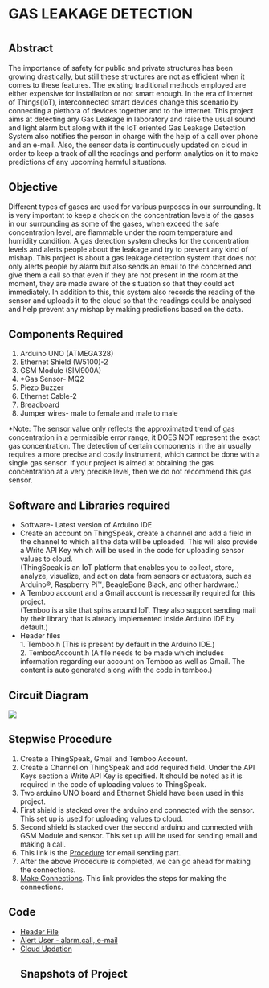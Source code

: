 <h1>GAS LEAKAGE DETECTION<h1>

<h2>Abstract</h2>

The importance of safety for public and private structures has been growing drastically, but still these structures are not as efficient when it comes to these features. The existing traditional methods employed are either expensive for installation or not smart enough. In the era of Internet of Things(IoT), interconnected smart devices change this scenario by  connecting a plethora of devices together and to the internet. This project aims at detecting any Gas Leakage in laboratory and raise the usual sound and light alarm but along with it the IoT oriented Gas Leakage Detection System also notifies the person in charge with the help of a call over phone and an e-mail. Also, the sensor data is continuously updated on cloud in order to keep a track of all the readings and perform analytics on it to make predictions of any upcoming harmful situations. 

<h2>Objective</h2>

Different types of gases are used for various purposes in our surrounding. It is very important to keep a check on the concentration levels of the gases in our surrounding as some of the gases, when exceed the safe concentration level, are flammable under the room temperature and humidity condition. A gas detection system checks for the concentration levels and alerts people about the leakage and try to prevent any kind of mishap. This project is about a gas leakage detection system that does not only alerts people by alarm but also sends an email to the concerned and give them a call so that even if they are not present in the room at the moment, they are made aware of the situation so that they could act immediately. In addition to this, this system also records the reading of the sensor and uploads it to the cloud so that the readings could be analysed and help prevent any mishap by making predictions based on the data. 

<h2>Components Required</h2>

1. Arduino UNO (ATMEGA328)
2. Ethernet Shield (W5100)-2
3. GSM Module (SIM900A)
4. *Gas Sensor- MQ2
5. Piezo Buzzer
6. Ethernet Cable-2
7. Breadboard
8. Jumper wires- male to female and male to male


*Note: The sensor value only reflects the approximated trend of gas concentration in a permissible error range, it DOES NOT represent the exact gas concentration. The detection of certain components in the air usually requires a more precise and costly instrument, which cannot be done with a single gas sensor. If your project is aimed at obtaining the gas concentration at a very precise level, then we do not recommend this gas sensor.


<h2>Software and Libraries required</h2>

<ul type="disk">
<li>Software- Latest version of Arduino IDE</li>
<li>Create an account on ThingSpeak, create a channel and add a field in the channel to which all the data will be uploaded. This will also provide a Write API Key which will be used in the code for uploading sensor values to cloud.</li>
(ThingSpeak is an IoT platform that enables you to collect, store, analyze, visualize, and act on data from sensors or actuators, such as Arduino®, Raspberry Pi™, BeagleBone Black, and other hardware.) 
<li>A Temboo account and a Gmail account is necessarily required for this project.</li>
(Temboo is a site that spins around IoT. They also support sending mail by their library that is already implemented inside Arduino IDE by default.)
<li>Header files</li>
1. Temboo.h (This is present by default in the Arduino IDE.)<br>
2. TembooAccount.h (A file needs to be made which includes information regarding our account on Temboo as well as Gmail. The content is auto generated along with the code in temboo.)
</ul>


<h2>Circuit Diagram</h2>

<img src = "gasDet.png">



<h2>Stepwise Procedure</h2>
<ol>
<li>Create a ThingSpeak, Gmail and Temboo Account.</li>
<li>Create a Channel on ThingSpeak and add required field. Under the API Keys section a Write API Key is specified. It should be noted as it is required in the code of uploading values to ThingSpeak.</li>
<li>Two arduino UNO board and Ethernet Shield have been used in this project.</li>
<li>First shield is stacked over the arduino and connected with the sensor. This set up is used for uploading values to cloud.</li>
<li>Second shield is stacked over the second arduino and connected with GSM Module and sensor. This set up will be used for sending email and making a call.</li>
<li>This link is the <a href="https://docs.google.com/document/d/1vNuvJTlB42lO_MS-T16ujX6l26VtwW5XcqShtU7TNuE/edit?usp=sharing">Procedure</a> for email sending part.</li>
<li>After the above Procedure is completed, we can  go ahead for making the connections. </li>
<li><a href="https://docs.google.com/document/d/1dOiJYuyDyumG8RJXtqYNS0hyhyjRN6rBwwnIX3epk-A/edit?usp=sharing">Make Connections</a>. This link provides the steps for making the connections.</li>
</ol>

<h2>Code</h2>

<ul type="disk">
<li> <a href="https://github.com/asmita-varma/GasLeakage/blob/master/Gas_Leakage_Detection/Header%20File">Header File</a></li>
<li> <a href="https://github.com/asmita-varma/GasLeakage/blob/master/Gas_Leakage_Detection/Alert%20User%20-%20alarm,call,%20e-mail">Alert User - alarm,call, e-mail</a></li>
<li> <a href="https://github.com/asmita-varma/GasLeakage/blob/master/Gas_Leakage_Detection/Cloud%20Updation">Cloud Updation</a></li>

<h2>Snapshots of Project</h2>
